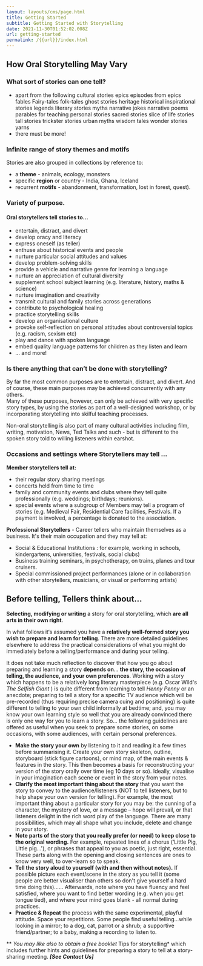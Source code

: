 ```yaml
---
layout: layouts/cms/page.html
title: Getting Started
subtitle: Getting Started with Storytelling
date: 2021-11-30T01:52:02.008Z
url: getting-started
permalink: /{{url}}/index.html
---
```

## **How Oral Storytelling May Vary**

### **What sort of stories can one tell?**

* apart from the following
cultural stories
  epics
  episodes from epics
  fables
  Fairy-tales
  folk-tales
  ghost stories
  heritage
  historical
  inspirational stories
  legends
  literary stories
  myths
  narrative jokes
  narrative poems
  parables for teaching
  personal stories
  sacred stories
  slice of life stories
  tall stories
  trickster stories
  urban myths
  wisdom tales
  wonder stories
  yarns
* there must be more!

### Infinite range of story themes and motifs

Stories are also grouped in collections by reference to:

* a **theme** - animals, ecology, monsters 
* specific **region** or country - India, Ghana, Iceland 
* recurrent **motifs** - abandonment, transformation, lost in forest, quest).

### **Variety of purpose.**

#### **Oral storytellers tell stories to…**

* entertain, distract, and divert
* develop oracy and literacy
* express oneself (as teller)
* enthuse about historical events and people
* nurture particular social attitudes and values
* develop problem-solving skills
* provide a vehicle and narrative genre for learning a language
* nurture an appreciation of cultural diversity
* supplement school subject learning (e.g. literature, history, maths & science)
* nurture imagination and creativity
* transmit cultural and family stories across generations
* contribute to psychological healing
* practice storytelling skills
* develop an organisational culture
* provoke self-reflection on personal attitudes about controversial topics (e.g. racism, sexism etc)
* play and dance with spoken language
* embed quality language patterns for children as they listen and learn
* ... and more!

### **Is there anything that can’t be done with storytelling?**

By far the most common purposes are to entertain, distract, and divert. And of course, these main purposes may be achieved concurrently with any others.\
Many of these purposes, however, can only be achieved with very specific story types, by using the stories as part of a well-designed workshop, or by incorporating storytelling into skilful teaching processes. 

Non-oral storytelling is also part of many cultural activities including film, writing, motivation, News, Ted Talks and such - but is different to the spoken story told to willing listeners within earshot.

### **Occasions and settings where Storytellers may tell …**

**Member storytellers tell at:**

* their regular story sharing meetings
* concerts held from time to time
* family and community events and clubs where they tell quite professionally (e.g. weddings; birthdays; reunions).
* special events where a subgroup of Members may tell a program of stories (e.g. Medieval Fair, Residential Care facilities, Festivals. If a payment is involved, a percentage is donated to the association.

**Professional Storytellers** - Career tellers who maintain themselves as a business. It's their main occupation and they may tell at:

* Social & Educational Institutions : for example, working in schools, kindergartens, universities, festivals, social clubs)
* Business training seminars, in psychotherapy, on trains, planes and tour cruisers.
* Special commissioned project performances (alone or in collaboration with other storytellers, musicians, or visual or performing artists)

## **Before telling, Tellers think about...**

**Selecting, modifying or writing** a story for oral storytelling, which **are all arts in their own right**. 

In what follows it‘s assumed you have a **relatively well-formed story you wish to prepare and learn for telling**. There are more detailed guidelines elsewhere to address the practical considerations of what you might do immediately before a telling/performance and during your telling.

It does not take much reflection to discover that how you go about preparing and learning a story **depends on**… **the story, the occasion of telling, the audience, and your own preferences**. Working with a story which happens to be a relatively long literary masterpiece (e.g. Oscar Wild's *The* *Selfish Giant* ) is quite different from learning to tell *Henny Penny* or an anecdote; preparing to tell a story for a specific TV audience which will be pre-recorded (thus requiring precise camera cuing and positioning) is quite different to telling to your own child informally at bedtime; and, you may know your own learning style so well that you are already convinced there is only one way for you to learn a story. So… the following guidelines are offered as useful when you seek to prepare some stories, on some occasions, with some audiences, with certain personal preferences.

* **Make the story your own** by listening to it and reading it a few times before summarising it. Create your own story skeleton, outline, storyboard (stick figure cartoons), or mind map, of the main events & features in the story. This then becomes a basis for reconstructing your version of the story orally over time (eg 10 days or so). Ideally, visualise in your imagination each scene or event in the story from your notes.
* **Clarify the most important thing about the story** that you want the story to convey to the audience/listeners (NOT to tell listeners, but to help shape your own version for telling). For example, the most important thing about a particular story for you may be: the cunning of a character, the mystery of love, or a message – hope will prevail, or that listeners delight in the rich word play of the language. There are many possibilities, which may all shape what you include, delete and change in your story.
* **Note parts of the story that you really prefer (or need) to keep close to the original wording.** For example, repeated lines of a chorus (‘Little Pig, Little pig…'), or phrases that appeal to you as poetic, just right, essential. These parts along with the opening and closing sentences are ones to know very well, to over-learn so to speak.
* **Tell the story aloud to yourself (with and then without notes).** If possible picture each event/scene in the story as you tell it (some people are better visualiser than others so don't give yourself a hard time doing this)…… Afterwards, note where you have fluency and feel satisfied, where you want to find better wording (e.g. when you get tongue tied), and where your mind goes blank - all normal during practices.
* **Practice & Repeat** the process with the same experimental, playful attitude. Space your repetitions. Some people find useful telling…while looking in a mirror; to a dog, cat, parrot or a shrub; a supportive friend/partner; to a baby, making a recording to listen to.

\*\* *You may like also to obtain a free booklet* Tips for storytelling* which includes further hints and guidelines for preparing a story to tell at a story-sharing meeting. ***\[See Contact Us]***
